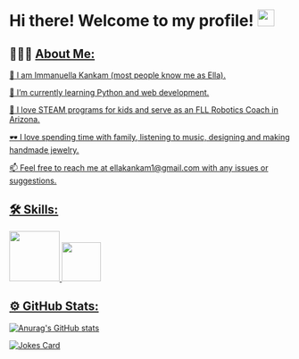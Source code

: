 <h1> Hi there! Welcome to my profile! <img src="https://raw.githubusercontent.com/MartinHeinz/MartinHeinz/master/wave.gif" width="30px">

<h2>  👷🏽‍♀️  <u> About Me:<u/> </h2> 
 
 🙂 I am Immanuella Kankam (most people know me as Ella). 
 
🌱 I’m currently learning Python and web development.
 
 🦾 I love STEAM programs for kids and serve as an FLL Robotics Coach in Arizona.
 
 🕶 I love spending time with family, listening to music, designing and making handmade jewelry.

 📫 Feel free to reach me at ellakankam1@gmail.com with any issues or suggestions.
 
 
 
 <h2> 🛠️ Skills: </h2>

<img src = "https://img.shields.io/badge/Code-Python-blue" width= "90px">    <img src = "https://img.shields.io/badge/Build-Git-blue" width= "70px">

 
 <h2>⚙️ GitHub Stats: </h2>
 
![Anurag's GitHub stats](https://github-readme-stats.vercel.app/api?username=ikankam&show_icons=true&theme=react)
 


![Jokes Card](https://readme-jokes.vercel.app/api 'theme=prussian')
 


